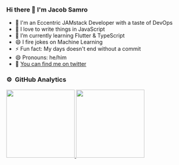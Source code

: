 ### Hi there 👋 I'm Jacob Samro

- 🔭 I'm an Eccentric JAMstack Developer with a taste of DevOps
- 🌱 I love to write things in JavaScript
- 🌱 I’m currently learning Flutter & TypeScript
- 😄 I fire jokes on Machine Learning
- ⚡ Fun fact: My days doesn't end without a commit
- 😄 Pronouns: he/him
- 🦜 [You can find me on twitter](https://twitter.com/jacobsamro)


### ⚙️ &nbsp;GitHub Analytics

<a href="https://github.com/jacobsamro">
  <img height="180em" src="https://github-readme-stats-eight-theta.vercel.app/api?username=jacobsamro&show_icons=true&include_all_commits=true&count_private=true"/>
  <img height="180em" src="https://github-readme-stats-eight-theta.vercel.app/api/top-langs/?username=jacobsamro&layout=compact&exclude_lang=java+makefile"/>
</a>

